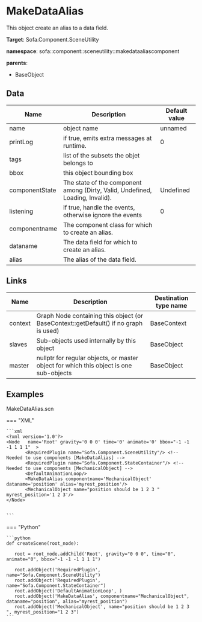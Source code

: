 # MakeDataAlias

This object create an alias to a data field. 


__Target__: Sofa.Component.SceneUtility

__namespace__: sofa::component::sceneutility::makedataaliascomponent

__parents__:

- BaseObject

## Data

<table>
    <thead>
        <tr>
            <th>Name</th>
            <th>Description</th>
            <th>Default value</th>
        </tr>
    </thead>
    <tbody>
	<tr>
		<td>name</td>
		<td>
object name
		</td>
		<td>unnamed</td>
	</tr>
	<tr>
		<td>printLog</td>
		<td>
if true, emits extra messages at runtime.
		</td>
		<td>0</td>
	</tr>
	<tr>
		<td>tags</td>
		<td>
list of the subsets the objet belongs to
		</td>
		<td></td>
	</tr>
	<tr>
		<td>bbox</td>
		<td>
this object bounding box
		</td>
		<td></td>
	</tr>
	<tr>
		<td>componentState</td>
		<td>
The state of the component among (Dirty, Valid, Undefined, Loading, Invalid).
		</td>
		<td>Undefined</td>
	</tr>
	<tr>
		<td>listening</td>
		<td>
if true, handle the events, otherwise ignore the events
		</td>
		<td>0</td>
	</tr>
	<tr>
		<td>componentname</td>
		<td>
The component class for which to create an alias.
		</td>
		<td></td>
	</tr>
	<tr>
		<td>dataname</td>
		<td>
The data field for which to create an alias.
		</td>
		<td></td>
	</tr>
	<tr>
		<td>alias</td>
		<td>
The alias of the data field.
		</td>
		<td></td>
	</tr>

</tbody>
</table>

## Links


| Name | Description | Destination type name |
| ---- | ----------- | --------------------- |
|context|Graph Node containing this object (or BaseContext::getDefault() if no graph is used)|BaseContext|
|slaves|Sub-objects used internally by this object|BaseObject|
|master|nullptr for regular objects, or master object for which this object is one sub-objects|BaseObject|

## Examples 

MakeDataAlias.scn

=== "XML"

    ```xml
    <?xml version='1.0'?>                                               
    <Node 	name='Root' gravity='0 0 0' time='0' animate='0' bbox="-1 -1 -1 1 1 1"  >   
           <RequiredPlugin name="Sofa.Component.SceneUtility"/> <!-- Needed to use components [MakeDataAlias] -->
           <RequiredPlugin name="Sofa.Component.StateContainer"/> <!-- Needed to use components [MechanicalObject] -->
           <DefaultAnimationLoop/>      
           <MakeDataAlias componentname='MechanicalObject' dataname='position' alias='myrest_position'/> 
           <MechanicalObject name="position should be 1 2 3 " myrest_position='1 2 3'/>                                                 
    </Node>                                                             
    

    ```

=== "Python"

    ```python
    def createScene(root_node):

       root = root_node.addChild('Root', gravity="0 0 0", time="0", animate="0", bbox="-1 -1 -1 1 1 1")

       root.addObject('RequiredPlugin', name="Sofa.Component.SceneUtility")
       root.addObject('RequiredPlugin', name="Sofa.Component.StateContainer")
       root.addObject('DefaultAnimationLoop', )
       root.addObject('MakeDataAlias', componentname="MechanicalObject", dataname="position", alias="myrest_position")
       root.addObject('MechanicalObject', name="position should be 1 2 3 ", myrest_position="1 2 3")
    ```

